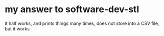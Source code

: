 # my answer to software-dev-stl

it half works, and prints things many times, does not store into a CSV file, but it works 

